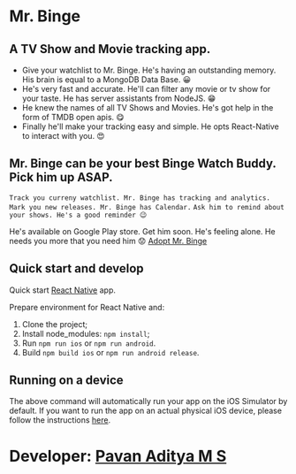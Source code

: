 # Mr. Binge

## A TV Show and Movie tracking app. 

- Give your watchlist to Mr. Binge. He's having an outstanding memory. His brain is equal to a MongoDB Data Base. 😀
- He's very fast and accurate. He'll can filter any movie or tv show for your taste. He has server assistants from NodeJS. 😁
- He knew the names of all TV Shows and Movies. He's got help in the form of TMDB open apis. 😋
- Finally he'll make your tracking easy and simple. He opts React-Native to interact with you. 😍

## Mr. Binge can be your best Binge Watch Buddy. Pick him up ASAP.

`Track you curreny watchlist. Mr. Binge has tracking and analytics.`
`Mark you new releases. Mr. Binge has Calendar.`
`Ask him to remind about your shows. He's a good reminder 😉`

He's available on Google Play store. Get him soon. He's feeling alone. He needs you more that you need him 😟 [Adopt Mr. Binge](https://play.google.com/store/apps/details?id=com.msppeekaboo&hl=en_IN&gl=US)

## Quick start and develop

Quick start [React Native](https://facebook.github.io/react-native/docs/getting-started.html) app.

Prepare environment for React Native and:

1. Clone the project;
2. Install node_modules: `npm install`;
3. Run `npm run ios` or `npm run android`.
4. Build `npm build ios` or `npm run android release`.

## Running on a device

The above command will automatically run your app on the iOS Simulator by default. If you want to run the app on an actual physical iOS device, please follow the instructions [here](https://facebook.github.io/react-native/docs/running-on-device).

# Developer: [Pavan Aditya M S](https://pavanaditya.com "Know the Developer")
